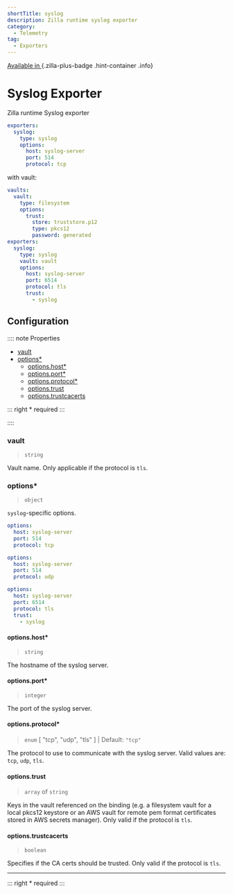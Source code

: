 ```yaml
---
shortTitle: syslog
description: Zilla runtime syslog exporter
category:
  - Telemetry
tag:
  - Exporters
---
```


[Available in <ZillaPlus/>](https://www.aklivity.io/products/zilla-plus)
{.zilla-plus-badge .hint-container .info}

# Syslog Exporter

Zilla runtime Syslog exporter

```yaml {3}
exporters:
  syslog:
    type: syslog
    options:
      host: syslog-server
      port: 514
      protocol: tcp
```

with vault:
```yaml {11}
vaults:
  vault:
    type: filesystem
    options:
      trust:
        store: truststore.p12
        type: pkcs12
        password: generated
exporters:
  syslog:
    type: syslog
    vault: vault
    options:
      host: syslog-server
      port: 6514
      protocol: tls
      trust:
        - syslog
```

## Configuration

:::: note Properties

- [vault](#vault)
- [options\*](#options)
  - [options.host\*](#options-host)
  - [options.port\*](#options-port)
  - [options.protocol\*](#options-protocol)
  - [options.trust](#options-trust)
  - [options.trustcacerts](#options-trustcacerts)

::: right
\* required
:::

::::

### vault

> `string`

Vault name. Only applicable if the protocol is `tls`.

### options*

> `object`

`syslog`-specific options.

```yaml {4}
options:
  host: syslog-server
  port: 514
  protocol: tcp
```

```yaml {4}
options:
  host: syslog-server
  port: 514
  protocol: udp
```

```yaml {4}
options:
  host: syslog-server
  port: 6514
  protocol: tls
  trust:
    - syslog
```

#### options.host*

> `string`

The hostname of the syslog server.

#### options.port*

> `integer`

The port of the syslog server.

#### options.protocol*

> `enum` [ "tcp", "udp", "tls" ] | Default: `"tcp"`

The protocol to use to communicate with the syslog server. Valid values are: `tcp`, `udp`, `tls`.

#### options.trust

> `array` of `string`

Keys in the vault referenced on the binding (e.g. a filesystem vault for a local pkcs12 keystore
or an AWS vault for remote pem format certificates stored in AWS secrets manager). Only valid if the protocol is `tls`.

#### options.trustcacerts

> `boolean`

Specifies if the CA certs should be trusted. Only valid if the protocol is `tls`.

---

::: right
\* required
:::
